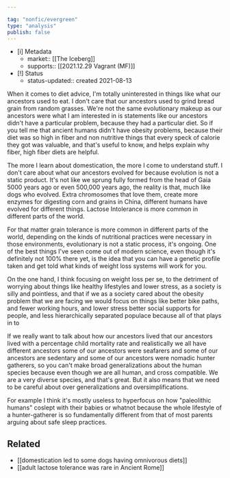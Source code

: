 ```yaml
---

tag: "nonfic/evergreen"
type: "analysis"
publish: false
---
```


- [i] Metadata
	- market:: [[The Iceberg]]
	- supports:: [[2021.12.29 Vagrant (MF)]]
- [!] Status
	-  status-updated:: created 2021-08-13


When it comes to diet advice, I'm totally uninterested in things like what our ancestors used to eat. I don't care that our ancestors used to grind bread grain from random grasses. We're not the same evolutionary makeup as our ancestors were what I am interested in is statements like our ancestors didn't have a particular problem, because they had a particular diet. So if you tell me that ancient humans didn't have obesity problems, because their diet was so high in fiber and non nutritive things that every speck of calorie they got was valuable, and that's useful to know, and helps explain why fiber, high fiber diets are helpful. 

The more I learn about domestication, the more I come to understand stuff. I don't care about what our ancestors evolved for because evolution is not a static product. It's not like we sprung fully formed from the head of Gaia 5000 years ago or even 500,000 years ago, the reality is that, much like dogs who evolved. Extra chromosomes that love them, create more enzymes for digesting corn and grains in China, different humans have evolved for different things. Lactose Intolerance is more common in different parts of the world. 

For that matter grain tolerance is more common in different parts of the world, depending on the kinds of nutritional practices were necessary in those environments, evolutionary is not a static process, it's ongoing. One of the best things I've seen come out of modern science, even though it's definitely not 100% there yet, is the idea that you can have a genetic profile taken and get told what kinds of weight loss systems will work for you. 

On the one hand, I think focusing on weight loss per se, to the detriment of worrying about things like healthy lifestyles and lower stress, as a society is silly and pointless, and that if we as a society cared about the obesity problem that we are facing we would focus on things like better bike paths, and fewer working hours, and lower stress better social supports for people, and less hierarchically separated populace because all of that plays in to

If we really want to talk about how our ancestors lived that our ancestors lived with a percentage child mortality rate and realistically we all have different ancestors some of our ancestors were seafarers and some of our ancestors are sedentary and some of our ancestors were nomadic hunter gatherers, so you can't make broad generalizations about the human species because even though we are all human, and cross compatible. We are a very diverse species, and that's great. But it also means that we need to be careful about over generalizations and oversimplifications.

For example I think it's mostly useless to hyperfocus on how "paleolithic humans" coslept with their babies or whatnot because the whole lifestyle of a hunter-gatherer is so fundamentally different from that of most parents arguing about safe sleep practices. 

## Related

- [[domestication led to some dogs having omnivorous diets]]
- [[adult lactose tolerance was rare in Ancient Rome]]